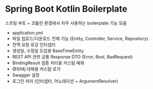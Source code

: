 # Spring Boot Kotlin Boilerplate
스프링 부트 + 코틀린 환경에서 자주 사용하는 boilerplate 기능 모음

- application.yml 
- 파일 업로드/다운로드 전체 기능 (Entity, Controller, Service, Repository)
- 전역 요청 로깅 인터셉터
- 생성일, 수정일 도입용 BaseTimeEntity
- REST API 관련 공통 Response DTO (Error, Bool, BadRequest)
- BindingResult 검증 처리용 커스텀 예외
- @Slf4j 대체용 커스텀 로거
- Swagger 설정
- 로그인 처리 (인터셉터, 어노테이션 + ArgumentResolver)
